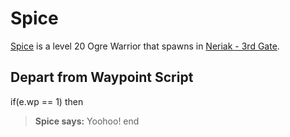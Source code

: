 # Spice



[Spice](/npc/42040) is a level 20 Ogre Warrior that spawns in [Neriak - 3rd Gate](/zone/42).




## Depart from Waypoint Script

if(e.wp == 1) then


>**Spice says:** Yoohoo!
end

